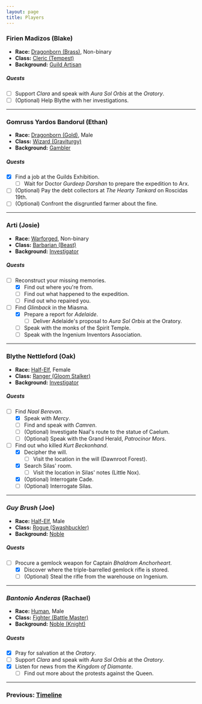 ```yaml
---
layout: page
title: Players
---
```


### Firien Madizos (Blake)

- **Race:** [Dragonborn (Brass)](https://2014.5e.tools/races.html#dragonborn%20(metallic)_ftd), Non-binary
- **Class:** [Cleric (Tempest)](https://2014.5e.tools/classes.html#cleric_phb,state:sub-tempest-phb=b1)
- **Background:** [Guild Artisan](https://2014.5e.tools/backgrounds.html#guild%20artisan_phb)

##### **Quests**

- [ ] Support *Clara* and speak with *Aura Sol Orbis* at the *Oratory*.
- [ ] (Optional) Help Blythe with her investigations.

---

### Gomruss Yardos Bandorul (Ethan)

- **Race:** [Dragonborn (Gold)](https://2014.5e.tools/races.html#dragonborn%20(metallic)_ftd), Male
- **Class:** [Wizard (Graviturgy)](https://2014.5e.tools/classes.html#wizard_phb,state:sub-graviturgy-egw=b1)
- **Background:** [Gambler](https://2014.5e.tools/backgrounds.html#gambler_ai)

##### **Quests**

- [x] Find a job at the Guilds Exhibition.
  - [ ] Wait for Doctor *Gurdeep Darshan* to prepare the expedition to Arx.
- [ ] (Optional) Pay the debt collectors at *The Hearty Tankard* on Roscidas 19th.
- [ ] (Optional) Confront the disgruntled farmer about the fine.

---

### Arti (Josie)

- **Race:** [Warforged](https://2014.5e.tools/races.html#warforged_erlw), Non-binary
- **Class:** [Barbarian (Beast)](https://2014.5e.tools/classes.html#barbarian_phb,state:sub-beast-tce=b1)
- **Background:** [Investigator](https://2014.5e.tools/backgrounds.html#investigator_vrgr)

##### **Quests**

- [ ] Reconstruct your missing memories.
  - [x] Find out where you're from.
  - [ ] Find out what happened to the expedition.
  - [ ] Find out who repaired you.
- [ ] Find *Glimback* in the Miasma.
  - [x] Prepare a report for *Adelaide*.
    - [ ] Deliver Adelaide's proposal to *Aura Sol Orbis* at the Oratory.
  - [ ] Speak with the monks of the Spirit Temple.
  - [ ] Speak with the Ingenium Inventors Association.

---

### Blythe Nettleford (Oak)

- **Race:** [Half-Elf](https://2014.5e.tools/races.html#half-elf_phb), Female
- **Class:** [Ranger (Gloom Stalker)](https://2014.5e.tools/classes.html#ranger_phb,state:sub-gloom-stalker-xge=b1)
- **Background:** [Investigator](https://2014.5e.tools/backgrounds.html#investigator_vrgr)

##### **Quests**

- [ ] Find *Naal Berevan*.
  - [x] Speak with *Mercy*.
  - [ ] Find and speak with *Camren*.
  - [ ] (Optional) Investigate Naal's route to the statue of Caelum.
  - [ ] (Optional) Speak with the Grand Herald, *Patrocinor Mors*.
- [ ] Find out who killed *Kurt Beckonhand*.
  - [x] Decipher the will.
    - [ ] Visit the location in the will (Dawnroot Forest).
  - [x] Search Silas' room.
    - [ ] Visit the location in Silas' notes (Little Nox).
  - [x] (Optional) Interrogate Cade.
  - [ ] (Optional) Interrogate Silas.

---

### *Guy Brush* (Joe)

- **Race:** [Half-Elf](https://2014.5e.tools/races.html#half-elf_phb), Male
- **Class:** [Rogue (Swashbuckler)](https://2014.5e.tools/classes.html#rogue_phb,state:sub-swashbuckler-xge=b1)
- **Background:** [Noble](https://2014.5e.tools/backgrounds.html#noble_phb)

##### **Quests**

- [ ] Procure a gemlock weapon for Captain *Bhaldrom Anchorheart*.
  - [x] Discover where the triple-barrelled gemlock rifle is stored.
  - [ ] (Optional) Steal the rifle from the warehouse on Ingenium.

---

### *Bantonio Anderas* (Rachael)

- **Race:** [Human](https://2014.5e.tools/races.html#human_phb), Male
- **Class:** [Fighter (Battle Master)](https://2014.5e.tools/classes.html#fighter_phb,state:sub-battle-master-phb=b1)
- **Background:** [Noble (Knight)](https://2014.5e.tools/backgrounds.html#variant%20noble%20(knight)_phb)

##### **Quests**

- [x] Pray for salvation at the *Oratory*.
- [ ] Support *Clara* and speak with *Aura Sol Orbis* at the *Oratory*.
- [x] Listen for news from the *Kingdom of Diamante*.
  - [ ] Find out more about the protests against the Queen.

---

### **Previous: [Timeline](timeline.md)**
